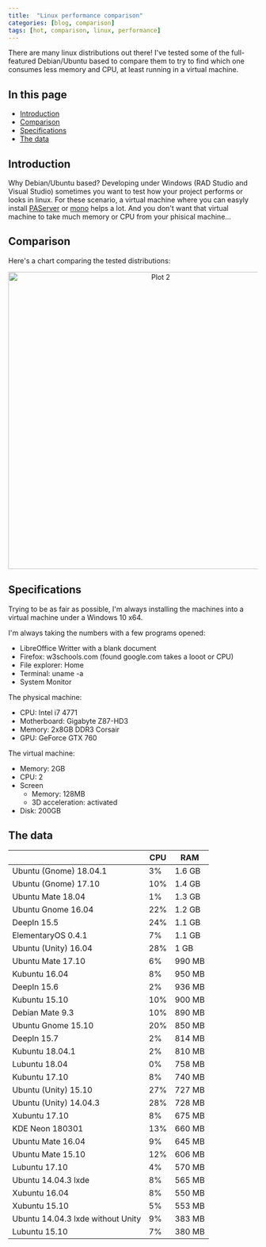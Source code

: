 ```yaml
---
title:  "Linux performance comparison"
categories: [blog, comparison]
tags: [hot, comparison, linux, performance]
---
```


There are many linux distributions out there! I've tested some of the full-featured Debian/Ubuntu based to compare them to try to find which one consumes less memory and CPU, at least running in a virtual machine.

<!--more-->

## In this page

- [Introduction](#introduction)
- [Comparison](#comparison)
- [Specifications](#specifications)
- [The data](#the-data)

## Introduction

Why Debian/Ubuntu based? Developing under Windows (RAD Studio and Visual Studio) sometimes you want to test how your project performs or looks in linux. For these scenario, a virtual machine where you can easyly install [PAServer](http://docwiki.embarcadero.com/RADStudio/Tokyo/en/Installing_the_Platform_Assistant_on_Linux) or [mono](https://www.mono-project.com/download/stable/#download-lin-ubuntu) helps a lot. And you don't want that virtual machine to take much memory or CPU from your phisical machine...

## Comparison

Here's a chart comparing the tested distributions:

<div>
    <a href="https://plot.ly/~norike/2/?share_key=WExi0zGekCmfmUJGVPywdb" target="_blank" title="Plot 2" style="display: block; text-align: center;"><img src="https://plot.ly/~norike/2.png?share_key=WExi0zGekCmfmUJGVPywdb" alt="Plot 2" style="max-width: 100%;width: 600px;"  width="600" onerror="this.onerror=null;this.src='https://plot.ly/404.png';" /></a>
    <script data-plotly="norike:2" sharekey-plotly="WExi0zGekCmfmUJGVPywdb" src="https://plot.ly/embed.js" async></script>
</div>

## Specifications

Trying to be as fair as possible, I'm always installing the machines into a virtual machine under a Windows 10 x64.

I'm always taking the numbers with a few programs opened:
- LibreOffice Writter with a blank document
- Firefox: w3schools.com (found google.com takes a looot or CPU)
- File explorer: Home
- Terminal: uname -a
- System Monitor

The physical machine:
- CPU: Intel i7 4771
- Motherboard: Gigabyte Z87-HD3
- Memory: 2x8GB DDR3 Corsair
- GPU: GeForce GTX 760

The virtual machine:
- Memory: 2GB
- CPU: 2
- Screen
  - Memory: 128MB
  - 3D acceleration: activated
- Disk: 200GB

## The data

| | CPU | RAM
| -- | -- | -- |
Ubuntu (Gnome) 18.04.1 | 3% | 1.6 GB
Ubuntu (Gnome) 17.10 | 10% | 1.4 GB
Ubuntu Mate 18.04 | 1% | 1.3 GB
Ubuntu Gnome 16.04 | 22% | 1.2 GB
DeepIn 15.5 | 24% | 1.1 GB
ElementaryOS 0.4.1 | 7% | 1.1 GB
Ubuntu (Unity) 16.04 | 28%| 1 GB
Ubuntu Mate 17.10 | 6% | 990 MB
Kubuntu 16.04 | 8% | 950 MB
DeepIn 15.6 | 2% | 936 MB
Kubuntu 15.10 | 10% | 900 MB
Debian Mate 9.3 | 10% | 890 MB
Ubuntu Gnome 15.10 | 20% | 850 MB
DeepIn 15.7 | 2% | 814 MB
Kubuntu 18.04.1 | 2% | 810 MB
Lubuntu 18.04	| 0% | 758 MB
Kubuntu 17.10	| 8% | 740 MB
Ubuntu (Unity) 15.10 | 27% | 727 MB
Ubuntu (Unity) 14.04.3 | 28% | 728 MB
Xubuntu 17.10 | 8% | 675 MB
KDE Neon 180301 | 13% | 660 MB
Ubuntu Mate 16.04 | 9% | 645 MB
Ubuntu Mate 15.10 | 12% | 606 MB
Lubuntu 17.10 | 4% | 570 MB
Ubuntu 14.04.3 lxde | 8% | 565 MB
Xubuntu 16.04 | 8% | 550 MB
Xubuntu 15.10 | 5% | 553 MB
Ubuntu 14.04.3 lxde without Unity | 9% | 383 MB
Lubuntu 15.10 | 7% | 380 MB

